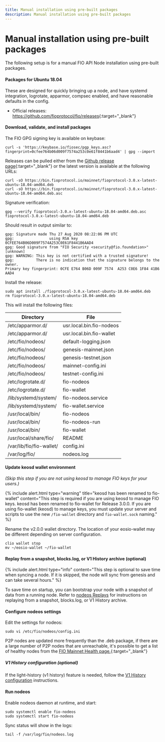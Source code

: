 ```yaml
---
title: Manual installation using pre-built packages
description: Manual installation using pre-built packages
---
```


# Manual installation using pre-built packages

The following setup is for a manual FIO API Node installation using pre-built packages.

#### Packages for Ubuntu 18.04

These are designed for quickly bringing up a node, and have systemd integration, logrotate, apparmor, compsec enabled, and have reasonable defaults in the config. 

* Official releases: <https://github.com/fioprotocol/fio/releases>{:target="_blank"} 

#### Download, validate, and install packages

The FIO GPG signing key is available on keybase:

```shell
curl -s 'https://keybase.io/fiosec/pgp_keys.asc?fingerprint=0cfee764b06d009f7574a253c0e61f8441b6aad4' | gpg --import

```

Releases can be pulled either from the [Github release page](https://github.com/fioprotocol/fio/releases){:target="_blank"}  or the latest version is available at the following URLs:

```shell
curl -sO https://bin.fioprotocol.io/mainnet/fioprotocol-3.0.x-latest-ubuntu-18.04-amd64.deb
curl -sO https://bin.fioprotocol.io/mainnet/fioprotocol-3.0.x-latest-ubuntu-18.04-amd64.deb.asc
```

 Signature verification:

```shell
gpg --verify fioprotocol-3.0.x-latest-ubuntu-18.04-amd64.deb.asc fioprotocol-3.0.x-latest-ubuntu-18.04-amd64.deb

```

Should result in output similar to:

```shell
gpg: Signature made Thu 27 Aug 2020 08:22:06 PM UTC
gpg:                using RSA key 0CFEE764B06D009F7574A253C0E61F8441B6AAD4
gpg: Good signature from "FIO Security <security@fio.foundation>" [unknown]
gpg: WARNING: This key is not certified with a trusted signature!
gpg:          There is no indication that the signature belongs to the owner.
Primary key fingerprint: 0CFE E764 B06D 009F 7574  A253 C0E6 1F84 41B6 AAD4
```

Install the release:

```shell
sudo apt install ./fioprotocol-3.0.x-latest-ubuntu-18.04-amd64.deb
rm fioprotocol-3.0.x-latest-ubuntu-18.04-amd64.deb
```

This will install the following files:

|Directory | File |
|---|---|
|/etc/apparmor.d/ |usr.local.bin.fio-nodeos  |
|/etc/apparmor.d/ |usr.local.bin.fio-wallet  |
|/etc/fio/nodeos/ |default-logging.json |
|/etc/fio/nodeos/ |genesis-mainnet.json |
|/etc/fio/nodeos/ |genesis-testnet.json |
|/etc/fio/nodeos/ |mainnet-config.ini |
|/etc/fio/nodeos/ |testnet-config.ini |
|/etc/logrotate.d/ |fio-nodeos |
|/etc/logrotate.d/ |fio-wallet |
|/lib/systemd/system/ | fio-nodeos.service|
|/lib/systemd/system/ | fio-wallet.service|
|/usr/local/bin/ |fio-nodeos |
|/usr/local/bin/ |fio-nodeos-run |
|/usr/local/bin/ |fio-wallet |
|/usr/local/share/fio/ |README |
|/var/lib/fio/fio-wallet/ |config.ini |
|/var/log/fio/ |nodeos.log |

#### Update keosd wallet environment 

*(Skip this step if you are not using keosd to manage FIO keys for your users.)*

{% include alert.html type="warning" title="keosd has been renamed to fio-wallet"  content="This step is required if you are using keosd to manage FIO keys. keosd has been renamed to fio-wallet for Release 3.0.0. If you are using fio-wallet (keosd) to manage keys, you must update your server and scripts to use the new `/fio-wallet` directory and `fio-wallet.sock` naming." %}

Rename the v2.0.0 wallet directory. The location of your eosio-wallet may be different depending on server configuration.

```shell
clio wallet stop
mv ~/eosio-wallet ~/fio-wallet
```

#### Replay from a snapshot, blocks.log, or V1 History archive (optional)

{% include alert.html type="info" content="This step is optional to save time when syncing a node. If it is skipped, the node will sync from genesis and can take several hours." %}

To save time on startup, you can bootstrap your node with a snapshot of data from a running node. Refer to [nodeos Replays]({{site.baseurl}}/docs/chain/node-build-replay) for instructions on replaying from a snapshot, blocks.log, or V1 History archive.

#### Configure nodeos settings

Edit the settings for nodeos:

```shell
sudo vi /etc/fio/nodeos/config.ini
```

P2P nodes are updated more frequently than the .deb package, if there are a large number of P2P nodes that are unreachable, it's possible to get a list of healthy nodes from the [FIO Mainnet Health page.](https://health.fioprotocol.io/){:target="_blank"} 

##### V1 History configuration (optional)

If the light-history (v1 history) feature is needed, follow the [V1 History configuration]({{site.baseurl}}/docs/chain/node-build-history) instructions.

#### Run nodeos

Enable nodeos daemon at runtime, and start:

```shell
sudo systemctl enable fio-nodeos
sudo systemctl start fio-nodeos
```

Sync status will show in the logs:

```shell
tail -f /var/log/fio/nodeos.log
```
